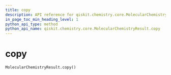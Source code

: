 ```yaml
---
title: copy
description: API reference for qiskit.chemistry.core.MolecularChemistryResult.copy
in_page_toc_min_heading_level: 1
python_api_type: method
python_api_name: qiskit.chemistry.core.MolecularChemistryResult.copy
---
```


# copy

<span id="qiskit.chemistry.core.MolecularChemistryResult.copy" />

`MolecularChemistryResult.copy()`

